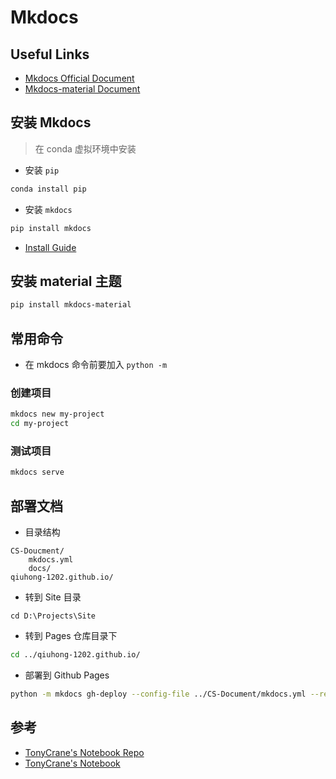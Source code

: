 # Mkdocs

## Useful Links

- [Mkdocs Official Document](https://www.mkdocs.org/getting-started/)
- [Mkdocs-material Document](https://squidfunk.github.io/mkdocs-material/)

## 安装 Mkdocs

> 在 conda 虚拟环境中安装

- 安装 `pip`

```sh
conda install pip
```

- 安装 `mkdocs`

```sh
pip install mkdocs
```

- [Install Guide](https://www.mkdocs.org/user-guide/installation/)

## 安装 material 主题

```sh
pip install mkdocs-material
```

## 常用命令

- 在 mkdocs 命令前要加入 `python -m`

### 创建项目

```sh
mkdocs new my-project
cd my-project
```

### 测试项目

```sh
mkdocs serve
```

## 部署文档

- 目录结构

```
CS-Doucment/
    mkdocs.yml
    docs/
qiuhong-1202.github.io/
```

- 转到 Site 目录

```shell
cd D:\Projects\Site
```

- 转到 Pages 仓库目录下

```sh
cd ../qiuhong-1202.github.io/
```

- 部署到 Github Pages

```sh
python -m mkdocs gh-deploy --config-file ../CS-Document/mkdocs.yml --remote-branch main
```

## 参考

- [TonyCrane's Notebook Repo](https://github.com/TonyCrane/note)
- [TonyCrane's Notebook](https://note.tonycrane.cc/)
